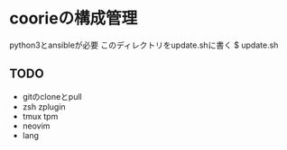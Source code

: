 # coorieの構成管理
python3とansibleが必要
このディレクトリをupdate.shに書く
$ update.sh

## TODO
* gitのcloneとpull
* zsh zplugin
* tmux tpm
* neovim
* lang

